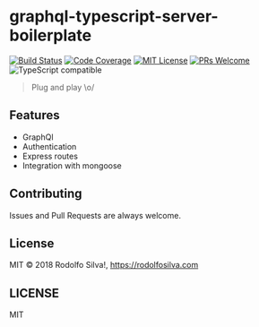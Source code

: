 # graphql-typescript-server-boilerplate

[![Build Status][build-badge]][build]
[![Code Coverage][coverage-badge]][coverage]
[![MIT License][license-badge]][license]
[![PRs Welcome][prs-badge]][prs]
![TypeScript compatible][typescript-badge]


> Plug and play \o/

## Features

* GraphQl
* Authentication
* Express routes
* Integration with mongoose

## Contributing

Issues and Pull Requests are always welcome.

## License

MIT © 2018 Rodolfo Silva!, https://rodolfosilva.com

## LICENSE

MIT

[build-badge]: https://img.shields.io/travis/com/RodolfoSilva/graphql-typescript-server-boilerplate.svg?style=flat-square
[build]: https://travis-ci.com/RodolfoSilva/graphql-typescript-server-boilerplate
[coverage-badge]: https://img.shields.io/codecov/c/github/RodolfoSilva/graphql-typescript-server-boilerplate.svg?style=flat-square
[coverage]: https://codecov.io/github/RodolfoSilva/graphql-typescript-server-boilerplate
[license-badge]: https://img.shields.io/packagist/l/doctrine/orm.svg?style=flat-square&longCache=true
[license]: https://github.com/RodolfoSilva/graphql-typescript-server-boilerplate/blob/master/LICENSE
[prs-badge]: https://img.shields.io/badge/PRs-welcome-brightgreen.svg?style=flat-square
[prs]: http://makeapullrequest.com
[typescript-badge]: https://img.shields.io/badge/typescript-compatible-brightgreen.svg?style=flat-square&longCache=true
